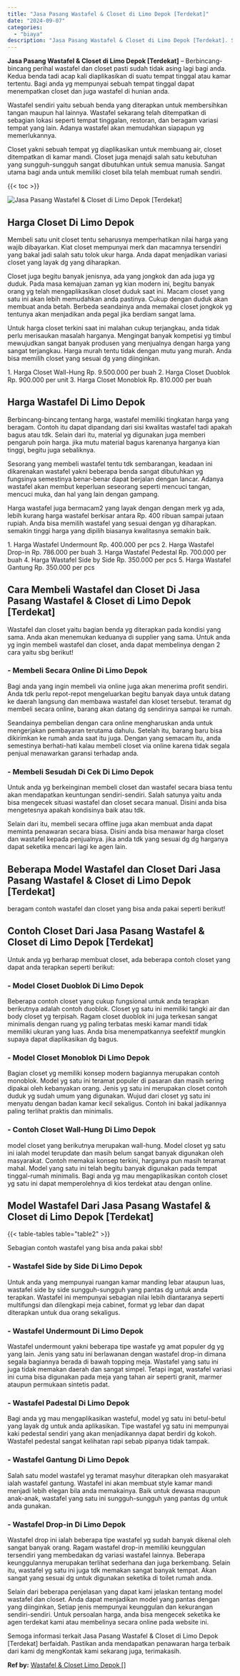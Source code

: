 ```yaml
---
title: "Jasa Pasang Wastafel & Closet di Limo Depok [Terdekat]"
date: "2024-09-07"
categories: 
  - "biaya"
description: "Jasa Pasang Wastafel & Closet di Limo Depok [Terdekat]. Semoga informasi terkait Jasa Pasang Wastafel & Closet di Limo Depok [Terdekat] berfaidah. Pastikan..."
---
```


**Jasa Pasang Wastafel & Closet di Limo Depok \[Terdekat\]** – Berbincang-bincang perihal wastafel dan closet pasti sudah tidak asing lagi bagi anda. Kedua benda tadi acap kali diaplikasikan di suatu tempat tinggal atau kamar tertentu. Bagi anda yg mempunyai sebuah tempat tinggal dapat menempatkan closet dan juga wastafel di hunian anda.

Wastafel sendiri yaitu sebuah benda yang diterapkan untuk membersihkan tangan maupun hal lainnya. Wastafel sekarang telah ditempatkan di sebagian lokasi seperti tempat tinggalan, restoran, dan beragam variasi tempat yang lain. Adanya wastafel akan memudahkan siapapun yg memerlukannya.

Closet yakni sebuah tempat yg diaplikasikan untuk membuang air, closet ditempatkan di kamar mandi. Closet juga menajdi salah satu kebutuhan yang sungguh-sungguh sangat dibutuhkan untuk semua manusia. Sangat utama bagi anda untuk memiliki closet bila telah membuat rumah sendiri.

{{< toc >}}

![Jasa Pasang Wastafel & Closet di Limo Depok [Terdekat]](/images/wastafel-closet-murah36.png)

## Harga Closet Di Limo Depok

Membeli satu unit closet tentu seharusnya memperhatikan nilai harga yang wajib dibayarkan. Kiat closet mempunyai merk dan macamnya tersendiri yang bakal jadi salah satu tolok ukur harga. Anda dapat menjadikan variasi closet yang layak dg yang diharapkan.

Closet juga begitu banyak jenisnya, ada yang jongkok dan ada juga yg duduk. Pada masa kemajuan zaman yg kian modern ini, begitu banyak orang yg telah mengaplikasikan closet duduk saat ini. Macam closet yang satu ini akan lebih memudahkan anda pastinya. Cukup dengan duduk akan membuat anda betah. Berbeda seandainya anda memakai closet jongkok yg tentunya akan menjadikan anda pegal jika berdiam sangat lama.

Untuk harga closet terkini saat ini malahan cukup terjangkau, anda tidak perlu merisaukan masalah harganya. Mengingat banyak kompetisi yg timbul mewujudkan sangat banyak produsen yang menjualnya dengan harga yang sangat terjangkau. Harga murah tentu tidak dengan mutu yang murah. Anda bisa memilih closet yang sesuai dg yang diinginkan.

1\. Harga Closet Wall-Hung Rp. 9.500.000 per buah 2. Harga Closet Duoblok Rp. 900.000 per unit 3. Harga Closet Monoblok Rp. 810.000 per buah

## Harga Wastafel Di Limo Depok

Berbincang-bincang tentang harga, wastafel memiliki tingkatan harga yang beragam. Contoh itu dapat dipandang dari sisi kwalitas wastafel tadi apakah bagus atau tdk. Selain dari itu, material yg digunakan juga memberi pengaruh poin harga. jika mutu material bagus karenanya harganya kian tinggi, begitu juga sebaliknya.

Sesorang yang membeli wastafel tentu tdk sembarangan, keadaan ini dikarenakan wastafel yakni beberapa benda sangat dibutuhkan yg fungsinya semestinya benar-benar dapat berjalan dengan lancar. Adanya wastafel akan membut keperluan seseorang seperti mencuci tangan, mencuci muka, dan hal yang lain dengan gampang.

Harga wastafel juga bermacam2 yang layak dengan dengan merk yg ada, lebih kurang harga wastafel berkisar antara Rp. 400 ribuan sampai jutaan rupiah. Anda bisa memilih wastafel yang sesuai dengan yg diharapkan. semakin tinggi harga yang dipilih biasanya kwalitasnya semakin baik.

1\. Harga Wastafel Undermount Rp. 400.000 per pcs 2. Harga Wastafel Drop-in Rp. 786.000 per buah 3. Harga Wastafel Pedestal Rp. 700.000 per buah 4. Harga Wastafel Side by Side Rp. 350.000 per pcs 5. Harga Wastafel Gantung Rp. 350.000 per pcs

## Cara Membeli Wastafel dan Closet Di Jasa Pasang Wastafel & Closet di Limo Depok \[Terdekat\]

Wastafel dan closet yaitu bagian benda yg diterapkan pada kondisi yang sama. Anda akan menemukan keduanya di supplier yang sama. Untuk anda yg ingin membeli wastafel dan closet, anda dapat membelinya dengan 2 cara yaitu sbg berikut!

### \- Membeli Secara Online Di Limo Depok

Bagi anda yang ingin membeli via online juga akan menerima profit sendiri. Anda tdk perlu repot-repot mengeluarkan begitu banyak daya untuk datang ke daerah langsung dan membawa wastafel dan kloset tersebut. teramat dg membeli secara online, barang akan datang dg sendirinya sampai ke rumah.

Seandainya pembelian dengan cara online mengharuskan anda untuk mengerjakan pembayaran terutama dahulu. Setelah itu, barang baru bisa dikirimkan ke rumah anda saat itu juga. Dengan yang semacam itu, anda semestinya berhati-hati kalau membeli closet via online karena tidak segala penjual menawarkan garansi terhadap anda.

### \- Membeli Sesudah Di Cek Di Limo Depok

Untuk anda yg berkeinginan membeli closet dan wastafel secara biasa tentu akan mendapatkan keuntungan sendiri-sendiri. Salah satunya yaitu anda bisa mengecek situasi wastafel dan closet secara manual. Disini anda bisa mengetesnya apakah kondisinya baik atau tdk.

Selain dari itu, membeli secara offline juga akan membuat anda dapat meminta penawaran secara biasa. Disini anda bisa menawar harga closet dan wastafel kepada penjualnya. jika anda tdk yang sesuai dg dg harganya dapat seketika mencari lagi ke agen lain.

## Beberapa Model Wastafel dan Closet Dari Jasa Pasang Wastafel & Closet di Limo Depok \[Terdekat\]

beragam contoh wastafel dan closet yang bisa anda pakai seperti berikut!

## Contoh Closet Dari Jasa Pasang Wastafel & Closet di Limo Depok \[Terdekat\]

Untuk anda yg berharap membuat closet, ada beberapa contoh closet yang dapat anda terapkan seperti berikut:

### \- Model Closet Duoblok Di Limo Depok

Beberapa contoh closet yang cukup fungsional untuk anda terapkan berikutnya adalah contoh duoblok. Closet yg satu ini memiliki tangki air dan body closet yg terpisah. Ragam closet duoblok ini juga terkesan sangat minimalis dengan ruang yg paling terbatas meski kamar mandi tidak memiliki ukuran yang luas. Anda bisa menempatkannya seefektif mungkin supaya dapat diaplikasikan dg bagus.

### \- Model Closet Monoblok Di Limo Depok

Bagian closet yg memiliki konsep modern bagiannya merupakan contoh monoblok. Model yg satu ini teramat populer di pasaran dan masih sering dipakai oleh kebanyakan orang. Jenis yg satu ini merupakan closet contoh duduk yg sudah umum yang digunakan. Wujud dari closet yg satu ini menyatu dengan badan kamar kecil sekaligus. Contoh ini bakal jadikannya paling terlihat praktis dan minimalis.

### \- Contoh Closet Wall-Hung Di Limo Depok

model closet yang berikutnya merupakan wall-hung. Model closet yg satu ini ialah model terupdate dan masih belum sangat banyak digunakan oleh masyarakat. Contoh memakai konsep terkini, harganya pun masih teramat mahal. Model yang satu ini telah begitu banyak digunakan pada tempat tinggal-rumah minimalis. Bagi anda yg mau mengaplikasikan contoh closet yg satu ini dapat memperolehnya di kios terdekat atau dengan online.

## Model Wastafel Dari Jasa Pasang Wastafel & Closet di Limo Depok \[Terdekat\]

{{< table-tables table="table2" >}}

Sebagian contoh wastafel yang bisa anda pakai sbb!

### \- Wastafel Side by Side Di Limo Depok

Untuk anda yang mempunyai ruangan kamar manding lebar ataupun luas, wastafel side by side sungguh-sungguh yang pantas dg untuk anda terapkan. Wastafel ini mempunyai sebagian nilai lebih diantaranya seperti multifungsi dan dilengkapi meja cabinet, format yg lebar dan dapat diterapkan untuk dua orang sekaligus.

### \- Wastafel Undermount Di Limo Depok

Wastafel undermount yakni beberapa tipe wastafe yg amat populer dg yg yang lain. Jenis yang satu ini berlawanan dengan wastafel drop-in dimana segala bagiannya berada di bawah topping meja. Wastafel yang satu ini juga tidak memakan daerah dan sangat simpel. Tetapi ingat, wastafel variasi ini cuma bisa digunakan pada meja yang tahan air seperti granit, marmer ataupun permukaan sintetis padat.

### \- Wastafel Padestal Di Limo Depok

Bagi anda yg mau mengaplikasikan wasteful, model yg satu ini betul-betul yang layak dg untuk anda aplikasikan. Tipe wastafel yg satu ini mempunyai kaki pedestal sendiri yang akan menjadikannya dapat berdiri dg kokoh. Wastafel pedestal sangat kelihatan rapi sebab pipanya tidak tampak.

### \- Wastafel Gantung Di Limo Depok

Salah satu model wastafel yg teramat masyhur diterapkan oleh masyarakat ialah wastafel gantung. Wastafel ini akan membuat style kamar mandi menjadi lebih elegan bila anda memakainya. Baik untuk dewasa maupun anak-anak, wastafel yang satu ini sungguh-sungguh yang pantas dg untuk anda gunakan.

### \- Wastafel Drop-in Di Limo Depok

Wastafel drop ini ialah beberapa tipe wastafel yg sudah banyak dikenal oleh sangat banyak orang. Ragam wastafel drop-in memiliki keunggulan tersendiri yang membedakan dg variasi wastafel lainnya. Beberapa keunggulannya merupakan terlihat sederhana dan juga berkembang. Selain itu, wastafel yg satu ini juga tdk memakan sangat banyak tempat. Akan sangat yang sesuai dg untuk digunakan seketika di toilet rumah anda.

Selain dari beberapa penjelasan yang dapat kami jelaskan tentang model wastafel dan closet. Anda dapat menjadikan model yang pantas dengan yang diinginkan, Setiap jenis mempunyai keunggulan dan kekurangan sendiri-sendiri. Untuk persoalan harga, anda bisa mengecek seketika ke agen terdekat kami atau membelinya secara online pada website ini.

Semoga informasi terkait Jasa Pasang Wastafel & Closet di Limo Depok \[Terdekat\] berfaidah. Pastikan anda mendapatkan penawaran harga terbaik dari kami dg mengKontak kami sekarang juga, terimakasih.

**Ref by:** [Wastafel & Closet Limo Depok []](https://id.wikipedia.org/wiki/Wastafel)
